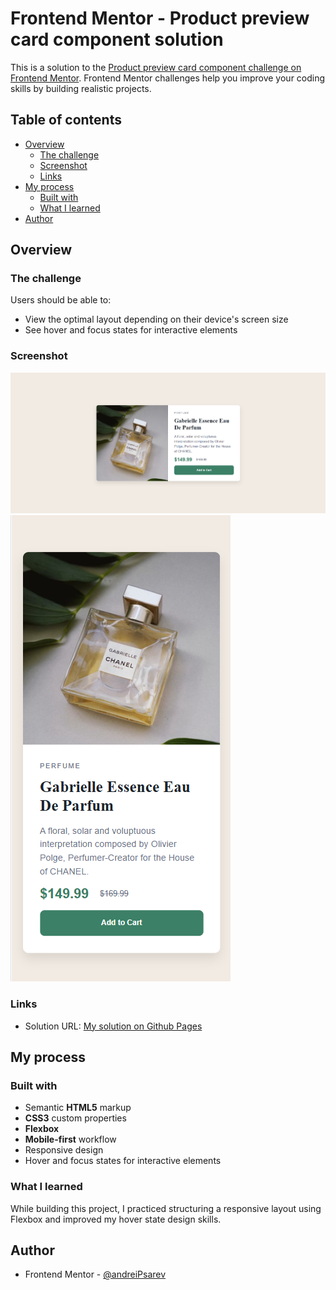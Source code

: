 # Frontend Mentor - Product preview card component solution

This is a solution to the [Product preview card component challenge on Frontend Mentor](https://www.frontendmentor.io/challenges/product-preview-card-component-GO7UmttRfa). Frontend Mentor challenges help you improve your coding skills by building realistic projects. 

## Table of contents

- [Overview](#overview)
  - [The challenge](#the-challenge)
  - [Screenshot](#screenshot)
  - [Links](#links)
- [My process](#my-process)
  - [Built with](#built-with)
  - [What I learned](#what-i-learned)
- [Author](#author)

## Overview

### The challenge

Users should be able to:

- View the optimal layout depending on their device's screen size
- See hover and focus states for interactive elements

### Screenshot

![](./images/desktop-screenshot.png)
![](./images/mobile-screenshot.png)


### Links

- Solution URL: [My solution on Github Pages](https://andreipsarev.github.io/card-component/)


## My process

### Built with

- Semantic **HTML5** markup  
- **CSS3** custom properties  
- **Flexbox**  
- **Mobile-first** workflow  
- Responsive design  
- Hover and focus states for interactive elements


### What I learned

While building this project, I practiced structuring a responsive layout using Flexbox and improved my hover state design skills.


## Author

- Frontend Mentor - [@andreiPsarev](https://www.frontendmentor.io/profile/andreiPsarev)

